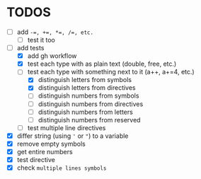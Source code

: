 # TODOS

- [ ] add `-=, +=, *=, /=, etc.`
    - [ ] test it too
- [ ] add tests
    - [X] add gh workflow
    - [x] test each type with as plain text (double, free, etc.)
    - [ ] test each type with something next to it (a++, a+=4, etc.)
        - [x] distinguish letters from symbols
        - [x] distinguish letters from directives
        - [ ] distinguish numbers from symbols
        - [ ] distinguish numbers from directives
        - [ ] distinguish numbers from letters
        - [ ] distinguish numbers from reserved
    - [ ] test multiple line directives
- [X] differ string (using `'` or `"`) to a variable
- [X] remove empty symbols
- [X] get entire numbers
- [X] test directive
- [x] check `multiple lines symbols`
